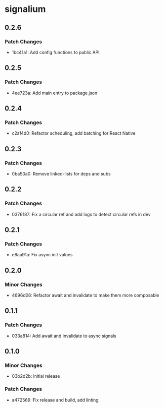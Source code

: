 # signalium

## 0.2.6

### Patch Changes

- 1bc41a1: Add config functions to public API

## 0.2.5

### Patch Changes

- 4ee723a: Add main entry to package.json

## 0.2.4

### Patch Changes

- c2af4d0: Refactor scheduling, add batching for React Native

## 0.2.3

### Patch Changes

- 0ba50a0: Remove linked-lists for deps and subs

## 0.2.2

### Patch Changes

- 0376187: Fix a circular ref and add logs to detect circular refs in dev

## 0.2.1

### Patch Changes

- e8aa91a: Fix async init values

## 0.2.0

### Minor Changes

- 4696d06: Refactor await and invalidate to make them more composable

## 0.1.1

### Patch Changes

- 033a814: Add await and invalidate to async signals

## 0.1.0

### Minor Changes

- 03b2d2b: Initial release

### Patch Changes

- a472569: Fix release and build, add linting
